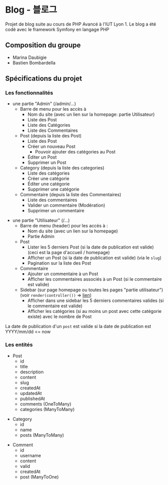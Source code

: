 # Blog - 블로그

Projet de blog suite au cours de PHP Avancé à l'IUT Lyon 1. Le blog a été codé avec le framework Symfony en langage PHP

## Composition du groupe

- Marina Daubigie
- Bastien Bombardella

## Spécifications du projet

### Les fonctionnalités

- une partie "Admin" (/admin/...)  
  - Barre de menu pour les accès à
    - Nom du site (avec un lien sur la homepage: partie Utilisateur)
    - Liste des Post
    - Liste des Catégories
    - Liste des Commentaires
  - Post (depuis la liste des Post)
    - Liste des Post
    - Créer un nouveau Post
      - Pouvoir ajouter des catégories au Post
    - Éditer un Post
    - Supprimer un Post
  - Category (depuis la liste des categories)
    - Liste des catégories
    - Créer une catégorie
    - Éditer une catégorie
    - Supprimer une catégorie
  - Commentaire (depuis la liste des Commentaires)
    - Liste des commentaires
    - Valider un commentaire (Modération)
    - Supprimer un commentaire
  
* une partie "Utilisateur" (/...)
  - Barre de menu (header) pour les accès à :
    - Nom du site (avec un lien sur la homepage)
    - Partie Admin
  - Post
    - Lister les 5 derniers Post (si la date de publication est valide) (ceci est la page d'accueil / homepage)
    - Afficher un Post (si la date de publication est valide) (via le `slug`)
    - Pagination sur la liste des Post
  - Commentaire
    - Ajouter un commentaire à un Post
    - Afficher les commentaires associés à un Post (si le commentaire est valide)
  - Sidebar (sur page homepage ou toutes les pages "partie utilisateur") (voir `render(controller())` => [lien](https://symfony.com/doc/current/templates.html#embedding-controllers))
    - Afficher dans une sidebar les 5 derniers commentaires valides (si le commentaire est valide)
    - Afficher les catégories (si au moins un post avec cette catégorie existe) avec le nombre de Post

La date de publication d'un `post` est valide si la date de publication est YYYY/mm/dd <= now

### Les entités

- Post
    - id
    - title
    - description
    - content
    - slug
    - createdAt
    - updatedAt
    - publishedAt
    - comments (OneToMany)
    - categories (ManyToMany)
  
* Category
    - id
    - name
    - posts (ManyToMany)

- Comment
    - id
    - username
    - content
    - valid
    - createdAt
    - post (ManyToOne)
